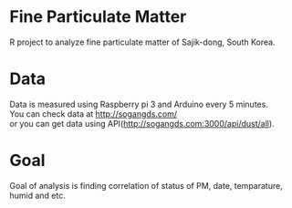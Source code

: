 # Fine Particulate Matter
R project to analyze fine particulate matter of Sajik-dong, South Korea.

# Data
Data is measured using Raspberry pi 3 and Arduino every 5 minutes.<br>
You can check data at http://sogangds.com/<br>
or you can get data using API(http://sogangds.com:3000/api/dust/all).

# Goal
Goal of analysis is finding correlation of status of PM, date, temparature, humid and etc.
